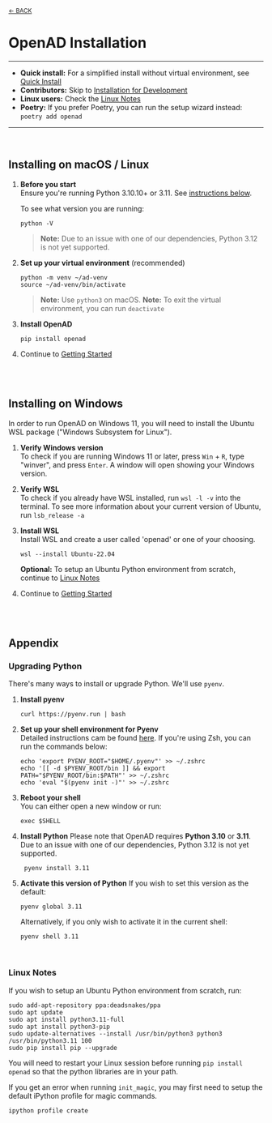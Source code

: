 <sub>[&larr; BACK](../#openad)</sub>

# OpenAD Installation

---

- **Quick install:** For a simplified install without virtual environment, see [Quick Install](../README.md#quick-install)
- **Contributors:** Skip to [Installation for Development](developers.md#installation-for-development)<br>
- **Linux users:** Check the [Linux Notes](#linux-notes)<br>
- **Poetry:** If you prefer Poetry, you can run the setup wizard instead: `poetry add openad`

---

<br>

## Installing on macOS / Linux

<!-- Note: step 1 & 2 are repeated, make sure any updates are done in both places -->
1.  **Before you start**<br>
    Ensure you're running Python 3.10.10+ or 3.11. See [instructions below](#upgrading-python).

    To see what version you are running:

        python -V

    > **Note:** Due to an issue with one of our dependencies, Python 3.12 is not yet supported.

1.  **Set up your virtual environment** (recommended)<br>

        python -m venv ~/ad-venv
        source ~/ad-venv/bin/activate

    > **Note:** Use `python3` on macOS.
    > **Note:** To exit the virtual environment, you can run `deactivate`

1.  **Install OpenAD**

        pip install openad

2.  Continue to [Getting Started]

<br><br>

## Installing on Windows

In order to run OpenAD on Windows 11, you will need to install the Ubuntu WSL package ("Windows Subsystem for Linux").

1.  **Verify Windows version**<br>
    To check if you are running Windows 11 or later, press `Win` + `R`, type "winver", and press `Enter`. A window will open showing your Windows version.

1.  **Verify WSL**<br>
    To check if you already have WSL installed, run `wsl -l -v` into the terminal. To see more information about your current version of Ubuntu, run `lsb_release -a`

1.  **Install WSL**<br>
    Install WSL and create a user called 'openad' or one of your choosing.

        wsl --install Ubuntu-22.04

    **Optional:** To setup an Ubuntu Python environment from scratch, continue to <a href="#linux-notes">Linux Notes</a>

2.  Continue to [Getting Started]

<br><br>

## Appendix

### Upgrading Python

There's many ways to install or upgrade Python. We'll use `pyenv`.

1.  **Install pyenv**

        curl https://pyenv.run | bash
    
1.  **Set up your shell environment for Pyenv**<br>
    Detailed instructions cam be found [here](https://github.com/pyenv/pyenv?tab=readme-ov-file#set-up-your-shell-environment-for-pyenv). If you're using Zsh, you can run the commands below:

        echo 'export PYENV_ROOT="$HOME/.pyenv"' >> ~/.zshrc
        echo '[[ -d $PYENV_ROOT/bin ]] && export PATH="$PYENV_ROOT/bin:$PATH"' >> ~/.zshrc
        echo 'eval "$(pyenv init -)"' >> ~/.zshrc
    
1.  **Reboot your shell**<br>
    You can either open a new window or run:

        exec $SHELL

1. **Install Python**
    Please note that OpenAD requires **Python 3.10** or **3.11**. Due to an issue with one of our dependencies, Python 3.12 is not yet supported.
    
        pyenv install 3.11

2.  **Activate this version of Python**
    If you wish to set this version as the default:

        pyenv global 3.11
        
    Alternatively, if you only wish to activate it in the current shell:

        pyenv shell 3.11

<br>

### Linux Notes

If you wish to setup an Ubuntu Python environment from scratch, run:

    sudo add-apt-repository ppa:deadsnakes/ppa
    sudo apt update
    sudo apt install python3.11-full
    sudo apt install python3-pip
    sudo update-alternatives --install /usr/bin/python3 python3 /usr/bin/python3.11 100
    sudo pip install pip --upgrade

You will need to restart your Linux session before running `pip install openad` so that the python libraries are in your path.

If you get an error when running `init_magic`, you may first need to setup the default iPython profile for magic commands.

    ipython profile create

[Getting Started]: getting-started.md